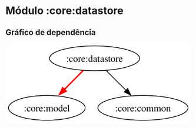 # Módulo :core:datastore
## Gráfico de dependência
![Gráfico de dependência](../../docs/images/graphs/dep_graph_core_datastore.svg)
